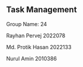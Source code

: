 ## Task Management ##

Group Name: 24

Rayhan Pervej  2022078

Md. Protik Hasan 2022133

Nurul Amin 2010386

